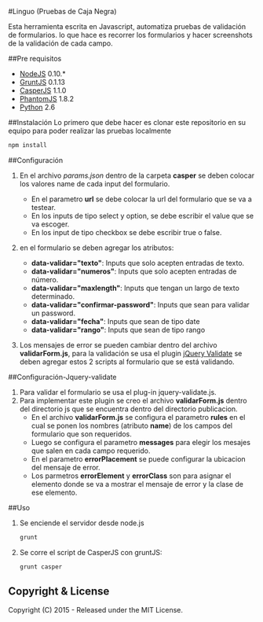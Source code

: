 #Linguo (Pruebas de Caja Negra)

Esta herramienta escrita en Javascript, automatiza pruebas de validación de formularios. lo que hace es recorrer los formularios y hacer screenshots de la validación de cada campo.

##Pre requisitos

- [NodeJS](https://nodejs.org/) 0.10.*
- [GruntJS](https://nodejs.org/) 0.1.13
- [CasperJS](http://casperjs.org/) 1.1.0
- [PhantomJS](http://phantomjs.org/) 1.8.2
- [Python](https://www.python.org/) 2.6

##Instalación
Lo primero que debe hacer es clonar este repositorio en su equipo para poder realizar las pruebas localmente
```Javascript
npm install
```

##Configuración

1. En el archivo *params.json* dentro de la carpeta **casper** se deben colocar los valores name de cada input del formulario.
    - En el parametro **url** se debe colocar la url del formulario que se va a testear.
    - En los inputs de tipo select y option, se debe escribir el value que se va escoger.
    - En los input de tipo checkbox se debe escribir true o false.
2. en el formulario se deben agregar los atributos:
    - **data-validar="texto"**: Inputs que solo acepten entradas de texto.
    - **data-validar="numeros"**: Inputs que solo acepten entradas de número.
    - **data-validar="maxlength"**: Inputs que tengan un largo de texto determinado.
    - **data-validar="confirmar-password"**: Inputs que sean para validar un password.
    - **data-validar="fecha"**: Inputs que sean de tipo date
    - **data-validar="rango"**: Inputs que sean de tipo rango

3. Los mensajes de error se pueden cambiar dentro del archivo **validarForm.js**, para la validación se usa el plugin [jQuery Validate](http://jqueryvalidation.org/) se deben agregar estos 2 scripts al formulario que se está validando.

##Configuración-Jquery-validate

1. Para validar el formulario se usa el plug-in jquery-validate.js.
2. Para implementar este plugin se creo el archivo **validarForm.js** dentro del directorio js que se encuentra dentro del directorio publicacion.
    - En el archivo **validarForm.js** se configura el parametro **rules** en el cual se ponen los nombres (atributo **name**) de los campos del formulario que son requeridos.
    - Luego se configura el parametro **messages** para elegir los mesajes que salen en cada campo requerido.
    - En el parametro **errorPlacement** se puede configurar la ubicacion del mensaje de error.
    - Los parmetros **errorElement** y **errorClass** son para asignar el elemento donde se va a mostrar el mensaje de error y la clase de ese elemento.

##Uso
1. Se enciende el servidor desde node.js
    ```Javascript
    grunt
    ```
    
2. Se corre el script de CasperJS con gruntJS:
    ```Javascript
    grunt casper
    ```


## Copyright & License

Copyright (C) 2015 - Released under the MIT License.
